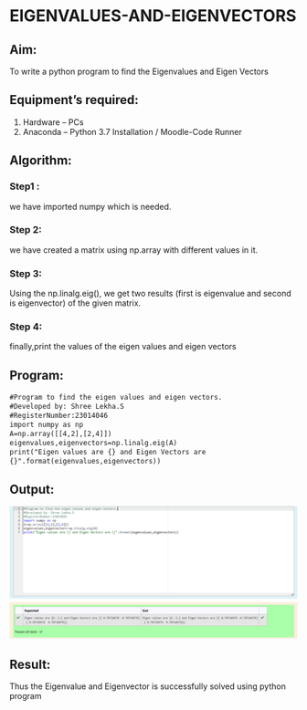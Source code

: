 # EIGENVALUES-AND-EIGENVECTORS
## Aim:
To write a python program to find the Eigenvalues and Eigen Vectors
## Equipment’s required:
1. 	Hardware – PCs
2. 	Anaconda – Python 3.7 Installation / Moodle-Code Runner
## Algorithm:
### Step1 :
we have imported numpy which is needed.

### Step 2:
we have created a matrix using np.array with different values in it.
### Step 3:
 Using the np.linalg.eig(),  we get two results (first is eigenvalue and second is eigenvector) of the given matrix.
### Step 4: 
finally,print the values of the eigen values and eigen vectors
## Program:
```
#Program to find the eigen values and eigen vectors.
#Developed by: Shree Lekha.S
#RegisterNumber:23014046
import numpy as np
A=np.array([[4,2],[2,4]])
eigenvalues,eigenvectors=np.linalg.eig(A)
print("Eigen values are {} and Eigen Vectors are {}".format(eigenvalues,eigenvectors))

```
## Output:
![output](/eigen.png)
## Result:
Thus the Eigenvalue and Eigenvector is successfully solved using python program
